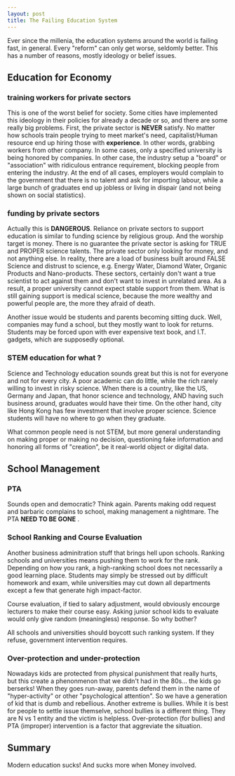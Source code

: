 ```yaml
---
layout: post
title: The Failing Education System
---
```


  Ever since the millenia, the education systems around the world is failing fast, in general. Every "reform" can only get worse, seldomly better. This has a number of reasons, mostly ideology or belief issues.
    
## Education for Economy
### training workers for private sectors
  This is one of the worst belief for society. Some cities have implemented this ideology in their policies for already a decade or so, and there are some really big problems. First, the private sector is __NEVER__ satisfy. No matter how schools train people trying to meet market's need, capitalist/Human resource end up hiring those with __experience__. In other words, grabbing workers from other company. In some cases, only a specified university is being honored by companies. In other case, the industry setup a "board" or "association" with ridiculous entrance requirement, blocking people from entering the industry. At the end of all cases, employers would complain to the government that there is no talent and ask for importing labour, while a large bunch of graduates end up jobless or living in dispair (and  not being shown on social statistics).
  
### funding by private sectors
  Actually this is __DANGEROUS__. Reliance on private sectors to support education is similar to funding science by religious group. And the worship target is money. There is no guarantee the private sector is asking for TRUE and PROPER science talents. The private sector only looking for money, and not anything else. In reality, there are a load of business built around FALSE Science and distrust to science, e.g. Energy Water, Diamond Water, Organic Products and Nano-products. These sectors, certainly don't want a true scientist to act against them and don't want to invest in unrelated area. As a result, a proper university cannot expect stable support from them. What is still gaining support is medical science, because the more wealthy and powerful people are, the more they afraid of death.
  
  Another issue would be students and parents becoming sitting duck. Well, companies may fund a school, but they mostly want to look for returns. Students may be forced upon with ever expensive text book, and I.T. gadgets, which are supposedly optional.
  
### STEM education for what ?
  Science and Technology education sounds great but this is not for everyone and not for every city. A poor academic can do little, while the rich rarely willing to invest in risky science. When there is a country, like the US, Germany and Japan, that honor science and technology, AND having such business around, graduates would have their time. On the other hand, city like Hong Kong has few investment that involve proper science. Science students will have no where to go when they graduate.
  
  What common people need is not STEM, but more general understanding on making proper or making no decision, questioning fake information and honoring all forms of "creation", be it real-world object or digital data.
  
## School Management
### PTA
  Sounds open and democratic? Think again. Parents making odd request and barbaric complains to school, making management a nightmare. The PTA __NEED TO BE GONE__ .
  
### School Ranking and Course Evaluation
  Another business adminitration stuff that brings hell upon schools. Ranking schools and universities means pushing them to work for the rank. Depending on how you rank, a high-ranking school does not necessarily a good learning place. Students may simply be stressed out by difficult homework and exam, while universities may cut down all departments except a few that generate high impact-factor.
  
  Course evaluation, if tied to salary adjustment, would obviously encourge lecturers to make their course easy. Asking junior school kids to evaluate would only give random (meaningless) response. So why bother?
  
  All schools and universities should boycott such ranking system. If they refuse, government intervention requires.
  
### Over-protection and under-protection
  Nowadays kids are protected from physical punishment that really hurts, but this create a phenonmenon that we didn't had in the 80s... the kids go berserks! When they goes run-away, parents defend them in the name of "hyper-activity" or other "psychological attention". So we have a generation of kid that is dumb and rebellious.
  Another extreme is bullies. While it is best for people to settle issue themselve, school bullies is a different thing. They are N vs 1 entity and the victim is helpless. Over-protection (for bullies) and PTA (improper) intervention is a factor that aggreviate the situation.
  
## Summary
Modern education sucks! And sucks more when Money involved.
